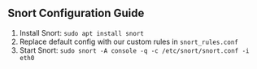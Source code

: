 ## Snort Configuration Guide

1. Install Snort: `sudo apt install snort`
2. Replace default config with our custom rules in `snort_rules.conf`
3. Start Snort: `sudo snort -A console -q -c /etc/snort/snort.conf -i eth0`